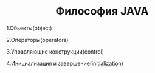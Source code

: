 <h1 align = "center">Философия JAVA</h1>
<p>1.Обьекты(object)
<p>2.Операторы(operators)
<p>3.Управляющие конструкции(control)
<p>4.Инициализация и завершение(<a href = "https://github.com/elizavetakotova1999/ThinkingInJavaTasks/tree/master/src/com/examples/initialization">initialization)
  

